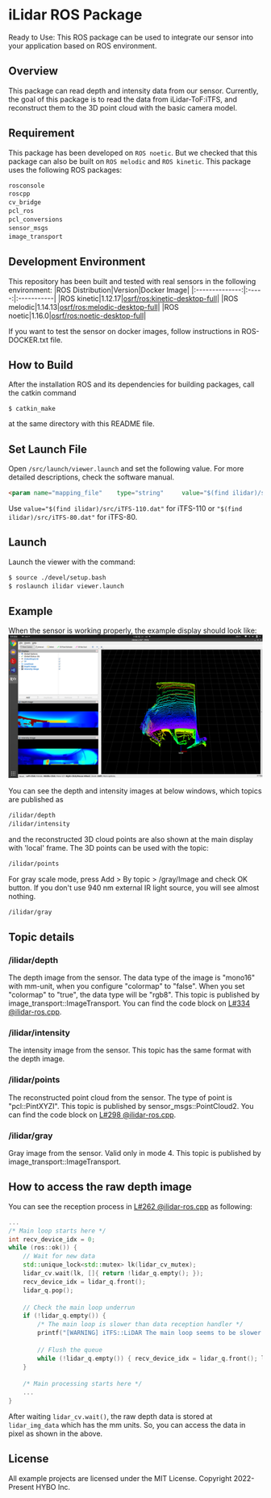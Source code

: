 # iLidar ROS Package
Ready to Use: This ROS package can be used to integrate our sensor into your application based on ROS environment.

## Overview
This package can read depth and intensity data from our sensor. Currently, the goal of this package is to read the data from iLidar-ToF:iTFS, and reconstruct them to the 3D point cloud with the basic camera model.

## Requirement
This package has been developed on `ROS noetic`. But we checked that this package can also be built on `ROS melodic` and `ROS kinetic`.
This package uses the following ROS packages:

```bash
rosconsole
roscpp
cv_bridge
pcl_ros
pcl_conversions
sensor_msgs
image_transport
```

## Development Environment
This repository has been built and tested with real sensors in the following environment:
|ROS Distribution|Version|Docker Image|
|:--------------:|:-----:|:-----------|
|ROS kinetic|1.12.17|[osrf/ros:kinetic-desktop-full]|
|ROS melodic|1.14.13|[osrf/ros:melodic-desktop-full]|
|ROS noetic|1.16.0|[osrf/ros:noetic-desktop-full]|

If you want to test the sensor on docker images, follow instructions in ROS-DOCKER.txt file.

## How to Build
After the installation ROS and its dependencies for building packages, call the catkin command
```
$ catkin_make
```
at the same directory with this README file. 

## Set Launch File
Open `/src/launch/viewer.launch` and set the following value. For more detailed descriptions, check the software manual.
```html
<param name="mapping_file"    type="string"     value="$(find ilidar)/src/iTFS-110.dat"   />
```
Use `value="$(find ilidar)/src/iTFS-110.dat"` for iTFS-110 or `"$(find ilidar)/src/iTFS-80.dat"` for iTFS-80.

## Launch
Launch the viewer with the command:
```bash
$ source ./devel/setup.bash
$ roslaunch ilidar viewer.launch 
```

## Example
When the sensor is working properly, the example display should look like:
![exampleImage](./ex.png)
  
You can see the depth and intensity images at below windows, which topics are published as 
```html
/ilidar/depth
/ilidar/intensity
```
and the reconstructed 3D cloud points are also shown at the main display with 'local' frame. The 3D points can be used with the topic:
```html
/ilidar/points
```

For gray scale mode, press Add > By topic > /gray/Image and check OK button. If you don't use 940 nm external IR light source, you will see almost nothing.
```html
/ilidar/gray
```

## Topic details

### /ilidar/depth

The depth image from the sensor. The data type of the image is "mono16" with mm-unit, when you configure "colormap" to "false". When you set "colormap" to "true", the data type will be "rgb8". This topic is published by image_transport::ImageTransport. You can find the code block on [L#334 @ilidar-ros.cpp].

### /ilidar/intensity

The intensity image from the sensor. This topic has the same format with the depth image.

### /ilidar/points

The reconstructed point cloud from the sensor. The type of point is "pcl::PintXYZI". This topic is published by sensor_msgs::PointCloud2. You can find the code block on [L#298 @ilidar-ros.cpp].

### /ilidar/gray

Gray image from the sensor. Valid only in mode 4. This topic is published by image_transport::ImageTransport.

## How to access the raw depth image

You can see the reception process in [L#262 @ilidar-ros.cpp] as following:
```cpp
...
/* Main loop starts here */
int recv_device_idx = 0;
while (ros::ok()) {
	// Wait for new data
	std::unique_lock<std::mutex> lk(lidar_cv_mutex);
	lidar_cv.wait(lk, []{ return !lidar_q.empty(); });
	recv_device_idx = lidar_q.front();
	lidar_q.pop();

	// Check the main loop underrun
	if (!lidar_q.empty()) {
		/* The main loop is slower than data reception handler */
		printf("[WARNING] iTFS::LiDAR The main loop seems to be slower than the LiDAR data reception handler.\n");

		// Flush the queue
		while (!lidar_q.empty()) { recv_device_idx = lidar_q.front(); lidar_q.pop(); }
	}

	/* Main processing starts here */
	...
}
```
After waiting `lidar_cv.wait()`, the raw depth data is stored at `lidar_img_data` which has the mm units. So, you can access the data in pixel as shown in the above.

## License
All example projects are licensed under the MIT License. Copyright 2022-Present HYBO Inc.

[osrf/ros:kinetic-desktop-full]: https://hub.docker.com/layers/osrf/ros/kinetic-desktop-full/images/sha256-b9c9d7c2db12796067e650dd2095712e6eb93ff47ab5c3d2664712d3981208b0?context=explore
[osrf/ros:melodic-desktop-full]: https://hub.docker.com/layers/osrf/ros/melodic-desktop-full/images/sha256-bd515b87a9aaf6eda83e5061012e1c0cdb29fba5c5454ecefb1654ad6c8cfea6?context=explore
[osrf/ros:noetic-desktop-full]: https://hub.docker.com/layers/osrf/ros/noetic-desktop-full/images/sha256-3ea4fa2e551bf72cf29481643da333220928f66c807e669583787f4f4b85f748?context=explore
[L#334 @ilidar-ros.cpp]: https://github.com/ilidar-tof/ilidar-api-ros/blob/main/src/ilidar-ros.cpp#L334
[L#298 @ilidar-ros.cpp]: https://github.com/ilidar-tof/ilidar-api-ros/blob/main/src/ilidar-ros.cpp#L298
[L#262 @ilidar-ros.cpp]: https://github.com/ilidar-tof/ilidar-api-ros/blob/main/src/ilidar-ros.cpp#L262
